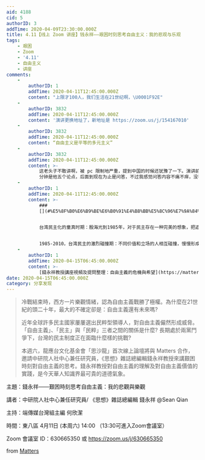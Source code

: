 ```yaml
---
aid: 4188
cid: 5
authorID: 3
addTime: 2020-04-09T23:30:00.000Z
title: 4.11【线上 Zoom 讲座】钱永祥——艰困时刻思考自由主义：我的悲观与乐观
tags:
    - 艰困
    - Zoom
    - '4.11'
    - 自由主义
    - 讲座
comments:
    -
        authorID: 1
        addTime: 2020-04-11T12:45:00.000Z
        content: "上限才100人，我们生活在21世纪啊，\U0001F92E"
    -
        authorID: 3832
        addTime: 2020-04-11T12:45:00.000Z
        content: '演讲更换地址了，新地址是 https://zoom.us/j/154167010'
    -
        authorID: 3832
        addTime: 2020-04-11T12:45:00.000Z
        content: “自由主义是平等的多元主义”
    -
        authorID: 3832
        addTime: 2020-04-11T12:45:00.000Z
        content: >-
            这老头子不敢讲啊，被 pc 限制地严重，提到中国的时候还犹豫了一下。演讲前 18
            分钟是他五个论点，后面到现在为止是问答，不过我感觉问答内容不痛不痒，没有创新的观点，和自由主义主题有点偏题。
    -
        authorID: 1
        addTime: 2020-04-11T12:45:00.000Z
        content: >-
            ###
            [](#%E5%8F%B0%E6%B9%BE%E6%B0%91%E4%B8%BB%E5%8C%96%E7%9A%84%E6%84%8F%E4%B9%89)台湾民主化的意义


            台湾民主化的童真时期：殷海光到1985年，对于民主存在一种完美的想象，把追求民主作为目标，但对民主本身没有太多的认识


            1985-2010，台湾民主的激烈碰撞期：不同价值和立场的人相互碰撞，慢慢形成一种社会共识，各方对多元价值有了更深的共识，从消灭意见不一致的人到尊重对方的存在。
    -
        authorID: 1
        addTime: 2020-04-15T06:45:00.000Z
        content: >-
            [錢永祥教授講座視頻及提問整理：自由主義的危機與希望](https://matters.news/@hi176/%E9%8C%A2%E6%B0%B8%E7%A5%A5%E6%95%99%E6%8E%88%E8%AC%9B%E5%BA%A7%E8%A6%96%E9%A0%BB%E5%8F%8A%E6%8F%90%E5%95%8F%E6%95%B4%E7%90%86-%E8%87%AA%E7%94%B1%E4%B8%BB%E7%BE%A9%E7%9A%84%E5%8D%B1%E6%A9%9F%E8%88%87%E5%B8%8C%E6%9C%9B-bafyreifr2r7rnnccowcuaja2nd3syfujko2dt4apdcgisaeikgd3eezrgm)
date: 2020-04-15T06:45:00.000Z
category: 分享发现
---
```


> 冷戰結束時，西方一片樂觀情緒，認為自由主義戰勝了極權。為什麼在21世紀的頭二十年，最大的不確定卻是：自由主義還有未來嗎?
> 
> 近年全球許多民主國家屢屢選出民粹型領導人，對自由主義儼然形成威脅。「自由主義」、「民主」與「民粹」三者之間的關係是什麼? 長期處於兩黨鬥爭下，台灣的民主制度正在面臨什麼樣的挑戰?
> 
> 本週六，龍應台文化基金會「思沙龍」首次線上論壇將與 Matters 合作，邀請中研院人社中心兼任研究員，《思想》雜誌總編輯錢永祥教授來講艱困時刻對自由主義的思考。錢永祥教授對自由主義的理解及對自由主義價值的實踐，是今天華人知識界最可貴的道德氣象。

主題：錢永祥——艱困時刻思考自由主義：我的悲觀與樂觀

講者：中研院人社中心兼任研究員/ 《思想》雜誌總編輯 錢永祥 ﻿@Sean Qian﻿

主持：端傳媒台灣組主編 何欣潔

時間：東八區 4月11日 (本周六) 14:00 （13:30可進入Zoom會議室）

Zoom 會議室 ID：630665350 或 https://zoom.us/j/630665350

from [Matters](https://matters.news/@hi176/matters-and-%E9%BE%8D%E6%87%89%E5%8F%B0%E6%96%87%E5%8C%96%E5%9F%BA%E9%87%91%E6%9C%83%E7%B7%9A%E4%B8%8A%E8%AC%9B%E5%BA%A7-%E9%8C%A2%E6%B0%B8%E7%A5%A5-%E8%89%B1%E5%9B%B0%E6%99%82%E5%88%BB%E6%80%9D%E8%80%83%E8%87%AA%E7%94%B1%E4%B8%BB%E7%BE%A9-%E6%88%91%E7%9A%84%E6%82%B2%E8%A7%80%E8%88%87%E6%A8%82%E8%A7%80-bafyreih6myln2t774tqppiqe5p2qbbrn3xsgfufsgraap6c4zu5quku4lu)
